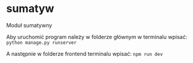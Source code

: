 # sumatyw
Moduł sumatywny


Aby uruchomić program należy w folderze głównym w terminalu wpisać:
```python manage.py runserver```

A następnie w folderze frontend terminalu wpisać:
```npm run dev```